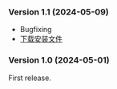 ### Version 1.1 (2024-05-09)

* Bugfixing
* <a href="https://github.com/marsiot/marsiot.github.io/blob/main/release/marsiottottent-v1.1.apk" class="btn">下载安装文件</a>

### Version 1.0 (2024-05-01)

First release.
